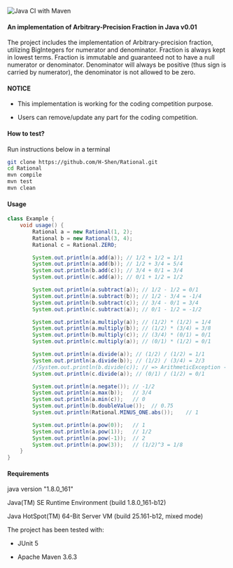 ![Java CI with Maven](https://github.com/H-Shen/Rational/actions/workflows/maven.yml/badge.svg)

#### An implementation of Arbitrary-Precision Fraction in Java v0.01

The project includes the implementation of Arbitrary-precision fraction, utilizing BigIntegers for numerator and denominator. Fraction is always kept in lowest terms. Fraction is immutable and guaranteed not to have a null numerator or denominator. Denominator will always be positive (thus sign is carried by numerator), the denominator is not allowed to be zero.

#### NOTICE

* This implementation is working for the coding competition purpose.

* Users can remove/update any part for the coding competition.

#### How to test?

Run instructions below in a terminal

```sh
git clone https://github.com/H-Shen/Rational.git
cd Rational
mvn compile
mvn test
mvn clean
```

#### Usage

```java
class Example {
    void usage() {
        Rational a = new Rational(1, 2);
        Rational b = new Rational(3, 4);
        Rational c = Rational.ZERO;

        System.out.println(a.add(a)); // 1/2 + 1/2 = 1/1
        System.out.println(a.add(b)); // 1/2 + 3/4 = 5/4
        System.out.println(b.add(c)); // 3/4 + 0/1 = 3/4
        System.out.println(c.add(a)); // 0/1 + 1/2 = 1/2

        System.out.println(a.subtract(a)); // 1/2 - 1/2 = 0/1
        System.out.println(a.subtract(b)); // 1/2 - 3/4 = -1/4
        System.out.println(b.subtract(c)); // 3/4 - 0/1 = 3/4
        System.out.println(c.subtract(a)); // 0/1 - 1/2 = -1/2

        System.out.println(a.multiply(a)); // (1/2) * (1/2) = 1/4
        System.out.println(a.multiply(b)); // (1/2) * (3/4) = 3/8
        System.out.println(b.multiply(c)); // (3/4) * (0/1) = 0/1
        System.out.println(c.multiply(a)); // (0/1) * (1/2) = 0/1

        System.out.println(a.divide(a)); // (1/2) / (1/2) = 1/1
        System.out.println(a.divide(b)); // (1/2) / (3/4) = 2/3
        //System.out.println(b.divide(c)); // => ArithmeticException - divide by zero
        System.out.println(c.divide(a)); // (0/1) / (1/2) = 0/1

        System.out.println(a.negate()); // -1/2
        System.out.println(a.max(b));   // 3/4
        System.out.println(a.min(c));   // 0
        System.out.println(b.doubleValue());  // 0.75
        System.out.println(Rational.MINUS_ONE.abs());    // 1

        System.out.println(a.pow(0));   // 1
        System.out.println(a.pow(1));   // 1/2
        System.out.println(a.pow(-1));  // 2
        System.out.println(a.pow(3));   // (1/2)^3 = 1/8
    }
}
```

#### Requirements

java version "1.8.0_161"

Java(TM) SE Runtime Environment (build 1.8.0_161-b12)

Java HotSpot(TM) 64-Bit Server VM (build 25.161-b12, mixed mode) 

The project has been tested with:

*   JUnit 5

*   Apache Maven 3.6.3
